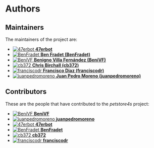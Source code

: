 [comment]: <> (Don't edit this file!)
[comment]: <> (It is automatically updated after every release of https://github.com/47degrees/.github)
[comment]: <> (If you want to suggest a change, please open a PR or issue in that repository)

# Authors

## Maintainers

The maintainers of the project are:

- [![47erbot](https://avatars1.githubusercontent.com/u/24799081?v=4&s=20) **47erbot**](https://github.com/47erbot)
- [![BenFradet](https://avatars2.githubusercontent.com/u/1737211?v=4&s=20) **Ben Fradet (BenFradet)**](https://github.com/BenFradet)
- [![BeniVF](https://avatars1.githubusercontent.com/u/3973331?v=4&s=20) **Benigno Villa Fernández (BeniVF)**](https://github.com/BeniVF)
- [![cb372](https://avatars1.githubusercontent.com/u/106760?v=4&s=20) **Chris Birchall (cb372)**](https://github.com/cb372)
- [![franciscodr](https://avatars1.githubusercontent.com/u/1200151?v=4&s=20) **Francisco Diaz (franciscodr)**](https://github.com/franciscodr)
- [![juanpedromoreno](https://avatars2.githubusercontent.com/u/4879373?v=4&s=20) **Juan Pedro Moreno (juanpedromoreno)**](https://github.com/juanpedromoreno)

## Contributors

These are the people that have contributed to the _petstore4s_ project:

- [![BeniVF](https://avatars1.githubusercontent.com/u/3973331?v=4&s=20) **BeniVF**](https://github.com/BeniVF)
- [![juanpedromoreno](https://avatars2.githubusercontent.com/u/4879373?v=4&s=20) **juanpedromoreno**](https://github.com/juanpedromoreno)
- [![47erbot](https://avatars1.githubusercontent.com/u/24799081?v=4&s=20) **47erbot**](https://github.com/47erbot)
- [![BenFradet](https://avatars2.githubusercontent.com/u/1737211?v=4&s=20) **BenFradet**](https://github.com/BenFradet)
- [![cb372](https://avatars1.githubusercontent.com/u/106760?v=4&s=20) **cb372**](https://github.com/cb372)
- [![franciscodr](https://avatars1.githubusercontent.com/u/1200151?v=4&s=20) **franciscodr**](https://github.com/franciscodr)